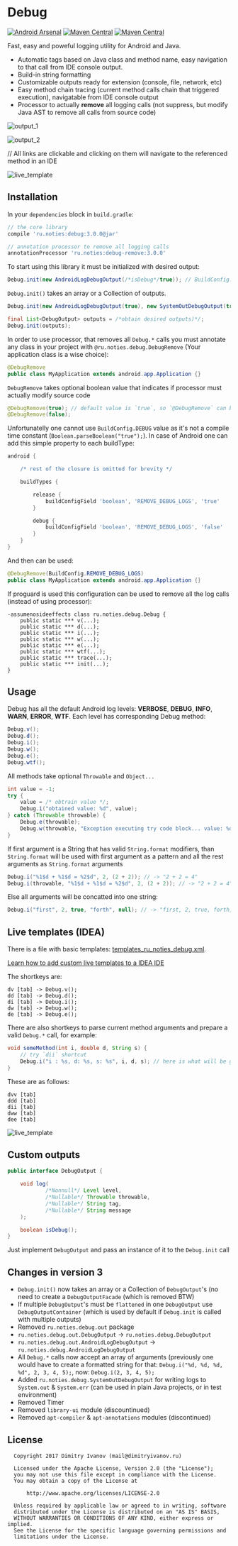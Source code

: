 # Debug
[![Android Arsenal](https://img.shields.io/badge/Android%20Arsenal-Debug-brightgreen.svg?style=flat)](https://android-arsenal.com/details/1/1038)
[![Maven Central](https://img.shields.io/maven-central/v/ru.noties/debug.svg)](http://search.maven.org/#search|ga|1|g%3A%22ru.noties%22%20AND%20a%3A%22debug%22)
[![Maven Central](https://img.shields.io/maven-central/v/ru.noties/debug-remove.svg)](http://search.maven.org/#search|ga|1|g%3A%22ru.noties%22%20AND%20a%3A%22debug-remove%22)

Fast, easy and poweful logging utility for Android and Java.
* Automatic tags based on Java class and method name, easy navigation to that call from IDE console output.
* Build-in string formatting
* Customizable outputs ready for extension (console, file, network, etc)
* Easy method chain tracing (current method calls chain that triggered execution), navigatable from IDE console output
* Processor to actually **remove** all logging calls (not suppress, but modify Java AST to remove all calls from source code)


![output_1](pics/debug_calls.png)

![output_2](pics/debug_exception_stack_trace.png)

// All links are clickable and clicking on them will navigate to the referenced method in an IDE

![live_template](pics/debug_live_template.gif)


## Installation
In your `dependencies` block in `build.gradle`:
```gradle
// the core library
compile 'ru.noties:debug:3.0.0@jar'

// annotation processor to remove all logging calls
annotationProcessor 'ru.noties:debug-remove:3.0.0'
```

To start using this library it must be initialized with desired output:
```java
Debug.init(new AndroidLogDebugOutput(/*isDebug*/true)); // BuildConfig.DEBUG can be used
```
`Debug.init()` takes an array or a Collection of outputs.
```java
Debug.init(new AndroidLogDebugOutput(true), new SystemOutDebugOutput(true));

final List<DebugOutput> outputs = /*obtain desired outputs)*/;
Debug.init(outputs);
```

In order to use processor, that removes all `Debug.*` calls you must annotate any class in your project with `@ru.noties.debug.DebugRemove` (Your application class is a wise choice):
```java
@DebugRemove
public class MyApplication extends android.app.Application {}
```

`DebugRemove` takes optional boolean value that indicates if processor must actually modify source code
```java
@DebugRemove(true); // default value is `true`, so `@DebugRemove` can be used
@DebugRemove(false);
```

Unfortunatelly one cannot use `BuildConfig.DEBUG` value as it's not a compile time constant (`Boolean.parseBoolean("true");`). In case of Android one can add this simple property to each buildType:
```gradle
android {

    /* rest of the closure is omitted for brevity */

    buildTypes {

        release {
            buildConfigField 'boolean', 'REMOVE_DEBUG_LOGS', 'true'
        }

        debug {
            buildConfigField 'boolean', 'REMOVE_DEBUG_LOGS', 'false'
        }
    }
}
```

And then can be used:
```java
@DebugRemove(BuildConfig.REMOVE_DEBUG_LOGS)
public class MyApplication extends android.app.Application {}
```


If proguard is used this configuration can be used to remove all the log calls (instead of using processor):
```proguard
-assumenosideeffects class ru.noties.debug.Debug {
    public static *** v(...);
    public static *** d(...);
    public static *** i(...);
    public static *** w(...);
    public static *** e(...);
    public static *** wtf(...);
    public static *** trace(...);
    public static *** init(...);
}
```

## Usage
Debug has all the default Android log levels: **VERBOSE**, **DEBUG**, **INFO**, **WARN**, **ERROR**, **WTF**. Each level has corresponding Debug method:
```java
Debug.v();
Debug.d();
Debug.i();
Debug.w();
Debug.e();
Debug.wtf();
```

All methods take optional `Throwable` and `Object...`
```java
int value = -1;
try {
    value = /* obtrain value */;
    Debug.i("obtained value: %d", value);
} catch (Throwable throwable) {
    Debug.e(throwable);
    Debug.w(throwable, "Exception executing try code block... value: %d", value);
}
```

If first argument is a String that has valid `String.format` modifiers, than `String.format` will be used with first argument as a pattern and all the rest arguments as `String.format` arguments
```java
Debug.i("%1$d + %1$d = %2$d", 2, (2 + 2)); // -> "2 + 2 = 4"
Debug.i(throwable, "%1$d + %1$d = %2$d", 2, (2 + 2)); // -> "2 + 2 = 4" + throwable stacktrace
```

Else all arguments will be concatted into one string:
```java
Debug.i("first", 2, true, "forth", null); // -> "first, 2, true, forth, null"
```

## Live templates (IDEA)
There is a file with basic templates: [templates_ru_noties_debug.xml](templates_ru_noties_debug.xml).

[Learn how to add custom live templates to a IDEA IDE](https://www.jetbrains.com/help/idea/2016.3/live-templates.html)

The shortkeys are:
```
dv [tab] -> Debug.v();
dd [tab] -> Debug.d();
di [tab] -> Debug.i();
dw [tab] -> Debug.w();
de [tab] -> Debug.e();
```

There are also shortkeys to parse current method arguments and prepare a valid `Debug.*` call, for example:
```java
void someMethod(int i, double d, String s) {
    // try `dii` shortcut
    Debug.i("i : %s, d: %s, s: %s", i, d, s); // here is what will be generated
}
```

These are as follows:
```
dvv [tab]
ddd [tab]
dii [tab]
dww [tab]
dee [tab]
```

![live_template](pics/debug_live_template.gif)

## Custom outputs
```java
public interface DebugOutput {

    void log(
            /*Nonnull*/ Level level,
            /*Nullable*/ Throwable throwable,
            /*Nullable*/ String tag,
            /*Nullable*/ String message
    );

    boolean isDebug();
}
```
Just implement `DebugOutput` and pass an instance of it to the `Debug.init` call

## Changes in version 3

* `Debug.init()` now takes an array or a Collection of `DebugOutput`'s (no need to create a `DebugOutputFacade` (which is removed BTW)
* If multiple `DebugOutput`'s must be `flattened` in one `DebugOutput` use `DebugOutputContainer` (which is used by default if `Debug.init` is called with multiple outputs)
* Removed `ru.noties.debug.out` package
* `ru.noties.debug.out.DebugOutput` -> `ru.noties.debug.DebugOutput`
* `ru.noties.debug.out.AndroidLogDebugOutput` -> `ru.noties.debug.AndroidLogDebugOutput`
* All `Debug.*` calls now accept an array of arguments (previously one would have to create a formatted string for that: `Debug.i("%d, %d, %d, %d", 2, 3, 4, 5);`, now: `Debug.i(2, 3, 4, 5);`
* Added `ru.noties.debug.SystemOutDebugOutput` for writing logs to `System.out` & `System.err` (can be used in plain Java projects, or in test environment)
* Removed Timer
* Removed `library-ui` module (discountinued)
* Removed `apt-compiler` & `apt-annotations` modules (discontinued)

## License

```
  Copyright 2017 Dimitry Ivanov (mail@dimitryivanov.ru)

  Licensed under the Apache License, Version 2.0 (the "License");
  you may not use this file except in compliance with the License.
  You may obtain a copy of the License at

      http://www.apache.org/licenses/LICENSE-2.0

  Unless required by applicable law or agreed to in writing, software
  distributed under the License is distributed on an "AS IS" BASIS,
  WITHOUT WARRANTIES OR CONDITIONS OF ANY KIND, either express or implied.
  See the License for the specific language governing permissions and
  limitations under the License.
```